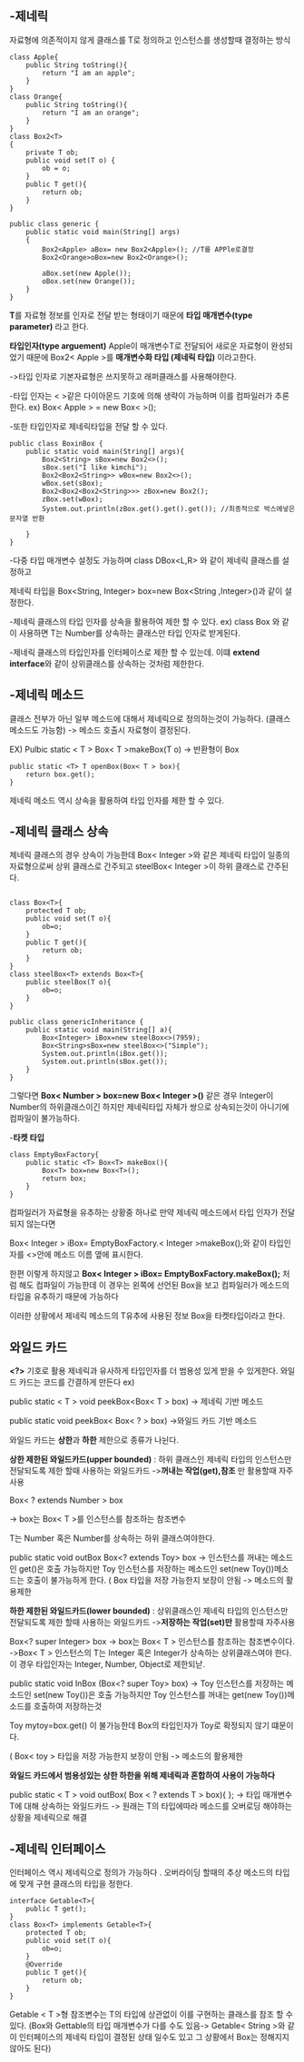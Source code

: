 -제네릭
-
자료형에 의존적이지 않게 클래스를 T로 정의하고 인스턴스를 생성할때 결정하는 방식 
```
class Apple{
    public String toString(){
        return "I am an apple";
    }
}
class Orange{
    public String toString(){
        return "I am an orange";
    }
}
class Box2<T>
{
    private T ob;
    public void set(T o) {
        ob = o;
    }
    public T get(){
        return ob;
    }
}

public class generic {
    public static void main(String[] args)
    {  
        Box2<Apple> aBox= new Box2<Apple>(); //T를 APPle로결정
        Box2<Orange>oBox=new Box2<Orange>();
        
        aBox.set(new Apple());
        oBox.set(new Orange());
    }
}
```

**T**를 자료형 정보를 인자로 전달 받는 형태이기 때문에  **타입 매개변수(type parameter)** 라고 한다. 

**타입인자(type arguement)** Apple이 매개변수T로 전달되어 새로운 자료형이 완성되었기 때문에 Box2< Apple >를 **매개변수화 타입 (제네릭 타입)** 이라고한다.

->타입 인자로 기본자료형은 쓰지못하고 래퍼클래스를 사용해야한다. 

-타입 인자는 < >같은 다이아몬드 기호에 의해 생략이 가능하며 이를 컴파일러가 추론한다. 
ex) Box< Apple > = new Box< >();

-또한 타입인자로 제네릭타입을 전달 할 수 있다.
```
public class BoxinBox {
    public static void main(String[] args){
        Box2<String> sBox=new Box2<>();
        sBox.set("I like kimchi");
        Box2<Box2<String>> wBox=new Box2<>();
        wBox.set(sBox);
        Box2<Box2<Box2<String>>> zBox=new Box2();
        zBox.set(wBox);
        System.out.println(zBox.get().get().get()); //최종적으로 박스에넣은 문자열 반환 
        
    }
}
```
-다중 타입 매개변수 설정도 가능하며 class DBox<L,R> 와 같이 제네릭 클래스를 설정하고

제네릭 타입을 Box<String, Integer> box=new Box<String ,Integer>()과 같이 설정한다.  

-제네릭 클래스의 타입 인자를 상속을 활용하여 제한 할 수 있다.
ex) class Box<T extends Number> 와 같이 사용하면 T는 Number를 상속하는 클래스만 타입 인자로 받게된다. 

-제네릭 클래스의 타입인자를 인터페이스로 제한 할 수 있는데. 이떄 **extend interface**와 같이 상위클래스를 상속하는 것처럼  제한한다. 

-제네릭 메소드
-
클래스 전부가 아닌 일부 메소드에 대해서 제네릭으로 정의하는것이 가능하다. (클래스 메소드도 가능함)  -> 메소드 호출시 자료형이 결정된다. 

EX) Pulbic static < T > Box< T >makeBox(T o) -> 반환형이 Box<T>
    
    public static <T> T openBox(Box< T > box){
        return box.get();
    }
제네릭 메소드 역시 상속을 활용하여 타입 인자를 제한 할 수 있다. 

-제네릭 클래스 상속
-
제네릭 클래스의 경우 상속이 가능한데  Box< Integer >와 같은 제네릭 타입이 일종의 자료형으로써  상위 클래스로 간주되고 steelBox< Integer >이 하위 클래스로 간주된다.
```

class Box<T>{
    protected T ob;
    public void set(T o){
        ob=o;
    }
    public T get(){
        return ob;
    }
}
class steelBox<T> extends Box<T>{
    public steelBox(T o){
        ob=o;
    }
}

public class genericInheritance {
    public static void main(String[] a){
        Box<Integer> iBox=new steelBox<>(7959);
        Box<String>sBox=new steelBox<>("Simple");
        System.out.println(iBox.get());
        System.out.println(sBox.get());
    }
}
```
그렇다면 **Box< Number > box=new Box< Integer >()** 같은 경우 Integer이 Number의 하위클래스이긴 하지만 제네릭타입 자체가 쌍으로 상속되는것이 아니기에 컴파일이 불가능하다.


-**타켓 타입**
```
class EmptyBoxFactory{
    public static <T> Box<T> makeBox(){
        Box<T> box=new Box<T>();
        return box;
    }
}
```
컴파일러가 자료형을 유추하는 상황중 하나로 만약 제네릭 메소드에서 타입 인자가 전달되지 않는다면 

Box< Integer > iBox= EmptyBoxFactory.< Integer >makeBox();와 같이 타입인자를  <>안에 메소드 이름 옆에 표시한다.

한편 이렇게 하지않고 **Box< Integer > iBox= EmptyBoxFactory.makeBox();** 처럼 해도 컴파일이 가능한데 이 경우는 왼쪽에 선언된 Box<Integer>을 보고 컴파일러가 메소드의 타입을 유추하기 때문에 가능하다

이러한 상황에서 제네릭 메소드의 T유추에 사용된 정보 Box<Integer>을 타켓타입이라고 한다.

와일드 카드
-
**<?>** 기호로 활용  제네릭과 유사하게  타입인자를 더 범용성 있게 받을 수 있게한다. 와일드 카드는 코드를 간결하게 만든다
ex)

public static < T > void peekBox<Box< T > box) -> 제네릭 기반 메소드

public static void peekBox< Box< ? > box) ->와일드 카드 기반 메소드

와일드 카드는 **상한**과 **하한** 제한으로 종류가 나뉜다. 

**상한 제한된 와일드카드(upper bounded)** : 하위 클래스인 제네릭 타입의 인스턴스만 전달되도록 제한 할때 사용하는 와일드카드 ->**꺼내는 작업(get),참조** 만 활용할때 자주사용

Box< ? extends Number > box

-> box는 Box< T >를 인스턴스를 참조하는 참조변수

T는 Number 혹은 Number를 상속하는 하위 클래스여야한다.

public static void outBox Box<? extends Toy> box -> 인스턴스를 꺼내는 메소드인 get()은 호출 가능하지만 Toy 인스턴스를 저장하는 메소드인 set(new Toy())메소드는 호출이 불가능하게 한다. ( Box<toy> 타입을 저장 가능한지 보장이 안됨 -> 메소드의 활용제한

**하한 제한된 와일드카드(lower bounded)** : 상위클래스인 제네릭 타입의 인스턴스만 전달되도록 제한 할때 사용하는 와일드카드 ->**저장하는 작업(set)만** 활용할때 자주사용 

Box<? super Integer> box
-> box는 Box< T > 인스턴스를 참조하는 참조변수이다.
->Box< T > 인스턴스의 T는 Integer 혹은 Integer가 상속하는 상위클래스여야 한다. 이 경우 타입인자는 Integer, Number, Object로 제한되낟. 


public static void InBox (Box<? super Toy> box) ->  Toy 인스턴스를 저장하는 메소드인 set(new Toy())은 호출 가능하지만 Toy 인스턴스를 꺼내는 get(new Toy())메소드를 호출하여 저장하는것

Toy mytoy=box.get() 이 불가능한데 Box의 타입인자가 Toy로 확정되지 않기 떄문이다. 

 ( Box< toy > 타입을 저장 가능한지 보장이 안됨 -> 메소드의 활용제한

 **와일드 카드에서 범용성있는 상한 하한을 위해 제네릭과 혼합하여 사용이 가능하다**

public static < T > void outBox( Box < ? extends T > box){ };    -> 타입 매개변수 T에 대해 상속하는 와일드카드 -> 원래는 T의 타입에따라 메소드를 오버로딩 해야하는 상황을 제네릭으로 해결 

-제네릭 인터페이스
- 
인터페이스 역시 제네릭으로 정의가 가능하다 . 오버라이딩 할때의 추상 메소드의 타입에 맞게 구현 클래스의 타입을 정한다. 
```
interface Getable<T>{
    public T get();
}
class Box<T> implements Getable<T>{
    protected T ob;
    public void set(T o){
        ob=o;
    }
    @Override
    public T get(){
        return ob;
    }
}
```
Getable < T >형 참조변수는 T의 타입에 상관없이  이를 구현하는 클래스를 참조 할 수 있다. (Box<T>와 Gettable<T>의 타입 매개변수가 다를 수도 있음-> Getable< String >와 같이 인터페이스의 제네릭 타입이 결정된 상태 일수도 있고 그 상황에서 Box<T>는 정해지지 않아도 된다)












